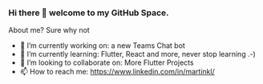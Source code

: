 ### Hi there 👋 welcome to my GitHub Space.

About me? Sure why not
- 🔭 I’m currently working on: a new Teams Chat bot
- 🌱 I’m currently learning: Flutter, React and more, never stop learning .-)
- 👯 I’m looking to collaborate on: More Flutter Projects
- 📫 How to reach me: https://www.linkedin.com/in/martinkl/


<!--
**mklarsen/mklarsen** is a ✨ _special_ ✨ repository because its `README.md` (this file) appears on your GitHub profile.

Here are some ideas to get you started:

- 🔭 I’m currently working on ...
- 🌱 I’m currently learning ...
- 👯 I’m looking to collaborate on ...
- 🤔 I’m looking for help with ...
- 💬 Ask me about ...
- 📫 How to reach me: ...
- 😄 Pronouns: ...
- ⚡ Fun fact: ...
-->
